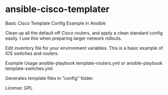 # ansible-cisco-templater
Basic Cisco Template Config Example in Ansible

Clean up all the default off Cisco routers, and apply a clean standard config easily. I use this when preparing larger network rollouts.

Edit inventory file for your environment variables.
This is a basic example of IOS switches and routers.

Example Usage
ansible-playbook template-routers.yml
or
ansible-playbook template-switches.yml

Generates template files in "config" folder.

License: GPL
